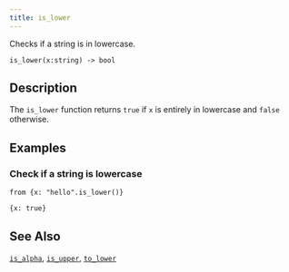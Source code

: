 ```yaml
---
title: is_lower
---
```


Checks if a string is in lowercase.

```tql
is_lower(x:string) -> bool
```

## Description

The `is_lower` function returns `true` if `x` is entirely in lowercase and
`false` otherwise.

## Examples

### Check if a string is lowercase

```tql
from {x: "hello".is_lower()}
```

```tql
{x: true}
```

## See Also

[`is_alpha`](/reference/functions/is_alpha),
[`is_upper`](/reference/functions/is_upper),
[`to_lower`](/reference/functions/to_lower)
